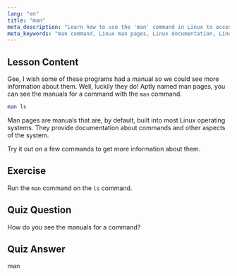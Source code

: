 ```yaml
---
lang: "en"
title: "man"
meta_description: "Learn how to use the 'man' command in Linux to access command manuals. Discover essential Linux documentation for beginners and improve your command-line skills."
meta_keywords: "man command, Linux man pages, Linux documentation, Linux tutorial, command line guide, beginner Linux"
---
```


## Lesson Content

Gee, I wish some of these programs had a manual so we could see more information about them. Well, luckily they do! Aptly named man pages, you can see the manuals for a command with the `man` command.

```bash
man ls
```

Man pages are manuals that are, by default, built into most Linux operating systems. They provide documentation about commands and other aspects of the system.

Try it out on a few commands to get more information about them.

## Exercise

Run the `man` command on the `ls` command.

## Quiz Question

How do you see the manuals for a command?

## Quiz Answer

man
